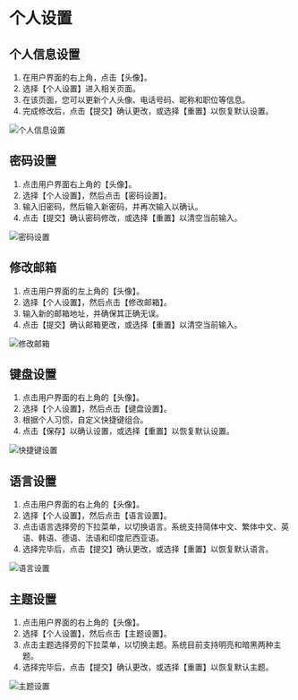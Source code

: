 # 个人设置

## 个人信息设置
1. 在用户界面的右上角，点击【头像】。
2. 选择【个人设置】进入相关页面。
3. 在该页面，您可以更新个人头像、电话号码、昵称和职位等信息。
4. 完成修改后，点击【提交】确认更改，或选择【重置】以恢复默认设置。

![个人信息设置](/images/basic_person_1.png)

## 密码设置
1. 点击用户界面右上角的【头像】。
2. 选择【个人设置】，然后点击【密码设置】。
3. 输入旧密码，然后输入新密码，并再次输入以确认。
4. 点击【提交】确认密码修改，或选择【重置】以清空当前输入。

![密码设置](/images/basic_person_2.png)

## 修改邮箱
1. 点击用户界面的左上角的【头像】。
2. 选择【个人设置】，然后点击【修改邮箱】。
3. 输入新的邮箱地址，并确保其正确无误。
4. 点击【提交】确认邮箱更改，或选择【重置】以清空当前输入。

![修改邮箱](/images/basic_person_3.png)

## 键盘设置
1. 点击用户界面的右上角的【头像】。
2. 选择【个人设置】，然后点击【键盘设置】。
3. 根据个人习惯，自定义快捷键组合。
4. 点击【保存】以确认设置，或选择【重置】以恢复默认设置。

![快捷键设置](/images/basic_count_1.png)

## 语言设置
1. 点击用户界面的右上角的【头像】。
2. 选择【个人设置】，然后点击【语言设置】。
3. 点击语言选择旁的下拉菜单，以切换语言。系统支持简体中文、繁体中文、英语、韩语、德语、法语和印度尼西亚语。
4. 选择完毕后，点击【提交】确认更改，或选择【重置】以恢复默认语言。

![语言设置](/images/basic_count_2.png)

## 主题设置
1. 点击用户界面的右上角的【头像】。
2. 选择【个人设置】，然后点击【主题设置】。
3. 点击主题选择旁的下拉菜单，以切换主题。系统目前支持明亮和暗黑两种主题。
4. 选择完毕后，点击【提交】确认更改，或选择【重置】以恢复默认主题。

![主题设置](/images/basic_count_3.png)